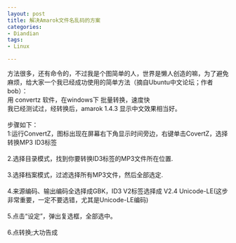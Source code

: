 ```yaml
---
layout: post
title: 解决Amarok文件名乱码的方案
categories:
- Diandian
tags:
- Linux

---
```

方法很多，还有命令的，不过我是个图简单的人，世界是懒人创造的嘛，为了避免麻烦，给大家一个我已经成功使用的简单方法（摘自Ubuntu中文论坛；作者bob）：
<br />用 convertz 软件，在windows下 批量转换，速度快
<br />我已经测试过，经转换后，amarok 1.4.3 显示中文效果相当好。
<br />
<br />步骤如下：
<br />1:运行ConvertZ，图标出现在屏幕右下角显示时间旁边，右键单击CovertZ，选择转换MP3 ID3标签
<br />
<br />2.选择目录模式，找到你要转换ID3标签的MP3文件所在位置.
<br />
<br />3.选择档案模式，过滤选择所有MP3文件，然后全部选定.
<br />
<br />4.来源编码、输出编码全选择成GBK，ID3 V2标签选择成 V2.4 Unicode-LE(这步非常重要，一定不要选错，尤其是Unicode-LE编码)
<br />
<br />5.点击“设定”，弹出复选框，全部选中。
<br />
<br />6.点转换;大功告成